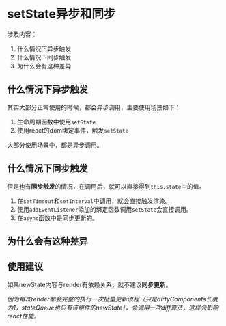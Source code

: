 # setState异步和同步

涉及内容：
1. 什么情况下异步触发
2. 什么情况下同步触发
3. 为什么会有这种差异

## 什么情况下异步触发

其实大部分正常使用的时候，都会异步调用，主要使用场景如下：
1. 生命周期函数中使用`setState`
2. 使用react的dom绑定事件，触发`setState`
  
大部分使用场景中，都是异步调用。

## 什么情况下同步触发

但是也有**同步触发**的情况，在调用后，就可以直接得到`this.state`中的值。

1. 在`setTimeout`和`setInterval`中调用，就会直接触发渲染。
2. 使用`addEventListener`添加的绑定函数调用`setState`会直接调用。
3. 在`async`函数中是同步更新的。

## 为什么会有这种差异


## 使用建议
如果newState内容与render有依赖关系，就不建议**同步更新**。

*因为每次render都会完整的执行一次批量更新流程（只是dirtyComponents长度为1，stateQueue也只有该组件的newState），会调用一次diff算法，这样会影响react性能。*